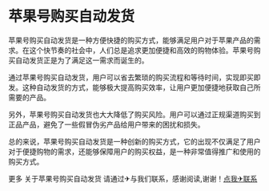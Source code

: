 # 苹果号购买自动发货

苹果号购买自动发货是一种方便快捷的购买方式，能够满足用户对于苹果产品的需求。在这个快节奏的社会中，人们总是追求更加便捷和高效的购物体验。苹果号购买自动发货正是为了满足这一需求而诞生的。

通过苹果号购买自动发货，用户可以省去繁琐的购买流程和等待时间，实现即买即发。这种自动发货的方式，能够极大提高购买效率，让用户更加便捷地获取自己所需要的产品。

另外，苹果号购买自动发货也大大降低了购买风险。用户可以通过正规渠道购买到正品产品，避免了一些假冒伪劣产品给用户带来的困扰和损失。

总的来说，苹果号购买自动发货是一种创新的购买方式，它的出现不仅满足了用户对于便捷购物的需求，还能够保障用户的购买权益，是一种非常值得推广和使用的购买方式。

更多 关于苹果号购买自动发货 请通过✈与我们联系，感谢阅读,谢谢！[点我✈联系](https://lm.k02.cc)